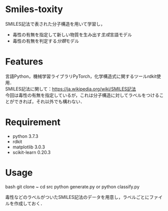 # Smiles-toxity
SMILES記法で表された分子構造を用いて学習し，  
 - 毒性の有無を指定して新しい物質を生み出す*生成*言語モデル  
 - 毒性の有無を判定する*分類*モデル
 
# Features
言語Python，機械学習ライブラリPyTorch，化学構造式に関するツールrdkit使用．  
SMILES記法に関して：https://ja.wikipedia.org/wiki/SMILES記法  
今回は毒性の有無を指定しているが，これは分子構造に対してラベルをつけることができれば，それ以外でも構わない．  

# Requirement

* python 3.7.3
* rdkit
* matplotlib 3.0.3
* scikit-learn 0.20.3

 
# Usage
 
bash
git clone ~
cd src
python generate.py or python classify.py

毒性などのラベルがついたSMILES記法のデータを用意し，ラベルごとにファイルを作成しておく．

 
